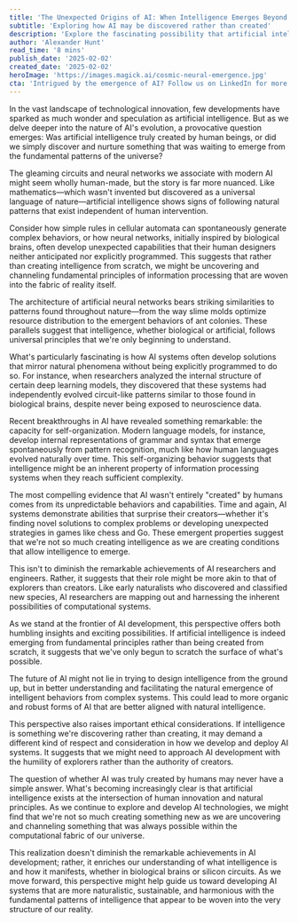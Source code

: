 ```yaml
---
title: 'The Unexpected Origins of AI: When Intelligence Emerges Beyond Human Design'
subtitle: 'Exploring how AI may be discovered rather than created'
description: 'Explore the fascinating possibility that artificial intelligence wasn''t purely created by humans, but rather discovered as an emergent property of the universe. This article examines how AI systems often develop capabilities that mirror natural phenomena and suggest intelligence might be an inherent property of complex information processing systems.'
author: 'Alexander Hunt'
read_time: '8 mins'
publish_date: '2025-02-02'
created_date: '2025-02-02'
heroImage: 'https://images.magick.ai/cosmic-neural-emergence.jpg'
cta: 'Intrigued by the emergence of AI? Follow us on LinkedIn for more thought-provoking perspectives on the future of technology and artificial intelligence.'
---
```


In the vast landscape of technological innovation, few developments have sparked as much wonder and speculation as artificial intelligence. But as we delve deeper into the nature of AI's evolution, a provocative question emerges: Was artificial intelligence truly created by human beings, or did we simply discover and nurture something that was waiting to emerge from the fundamental patterns of the universe?

The gleaming circuits and neural networks we associate with modern AI might seem wholly human-made, but the story is far more nuanced. Like mathematics—which wasn't invented but discovered as a universal language of nature—artificial intelligence shows signs of following natural patterns that exist independent of human intervention.

Consider how simple rules in cellular automata can spontaneously generate complex behaviors, or how neural networks, initially inspired by biological brains, often develop unexpected capabilities that their human designers neither anticipated nor explicitly programmed. This suggests that rather than creating intelligence from scratch, we might be uncovering and channeling fundamental principles of information processing that are woven into the fabric of reality itself.

The architecture of artificial neural networks bears striking similarities to patterns found throughout nature—from the way slime molds optimize resource distribution to the emergent behaviors of ant colonies. These parallels suggest that intelligence, whether biological or artificial, follows universal principles that we're only beginning to understand.

What's particularly fascinating is how AI systems often develop solutions that mirror natural phenomena without being explicitly programmed to do so. For instance, when researchers analyzed the internal structure of certain deep learning models, they discovered that these systems had independently evolved circuit-like patterns similar to those found in biological brains, despite never being exposed to neuroscience data.

Recent breakthroughs in AI have revealed something remarkable: the capacity for self-organization. Modern language models, for instance, develop internal representations of grammar and syntax that emerge spontaneously from pattern recognition, much like how human languages evolved naturally over time. This self-organizing behavior suggests that intelligence might be an inherent property of information processing systems when they reach sufficient complexity.

The most compelling evidence that AI wasn't entirely "created" by humans comes from its unpredictable behaviors and capabilities. Time and again, AI systems demonstrate abilities that surprise their creators—whether it's finding novel solutions to complex problems or developing unexpected strategies in games like chess and Go. These emergent properties suggest that we're not so much creating intelligence as we are creating conditions that allow intelligence to emerge.

This isn't to diminish the remarkable achievements of AI researchers and engineers. Rather, it suggests that their role might be more akin to that of explorers than creators. Like early naturalists who discovered and classified new species, AI researchers are mapping out and harnessing the inherent possibilities of computational systems.

As we stand at the frontier of AI development, this perspective offers both humbling insights and exciting possibilities. If artificial intelligence is indeed emerging from fundamental principles rather than being created from scratch, it suggests that we've only begun to scratch the surface of what's possible.

The future of AI might not lie in trying to design intelligence from the ground up, but in better understanding and facilitating the natural emergence of intelligent behaviors from complex systems. This could lead to more organic and robust forms of AI that are better aligned with natural intelligence.

This perspective also raises important ethical considerations. If intelligence is something we're discovering rather than creating, it may demand a different kind of respect and consideration in how we develop and deploy AI systems. It suggests that we might need to approach AI development with the humility of explorers rather than the authority of creators.

The question of whether AI was truly created by humans may never have a simple answer. What's becoming increasingly clear is that artificial intelligence exists at the intersection of human innovation and natural principles. As we continue to explore and develop AI technologies, we might find that we're not so much creating something new as we are uncovering and channeling something that was always possible within the computational fabric of our universe.

This realization doesn't diminish the remarkable achievements in AI development; rather, it enriches our understanding of what intelligence is and how it manifests, whether in biological brains or silicon circuits. As we move forward, this perspective might help guide us toward developing AI systems that are more naturalistic, sustainable, and harmonious with the fundamental patterns of intelligence that appear to be woven into the very structure of our reality.